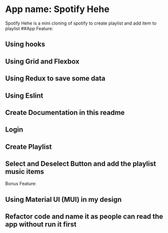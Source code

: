 # App name: Spotify Hehe
Spotify Hehe is a mini cloning of spotify to create playlist and add item to playlist
##App Feature:
## Using hooks
## Using Grid and Flexbox
## Using Redux to save some data
## Using Eslint
## Create Documentation in this readme
## Login
## Create Playlist
## Select and Deselect Button and add the playlist music items

Bonus Feature:
## Using Material UI (MUI) in my design
## Refactor code and name it as people can read the app without run it first



